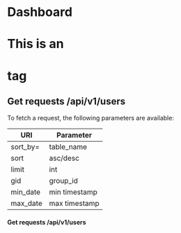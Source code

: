 Dashboard
=========


# This is an <h1> tag
## Get requests /api/v1/users
To fetch a request, the following parameters are available:


URI | Parameter
------------ | -------------
sort_by= | table_name
sort | asc/desc
limit | int
gid | group_id
min_date | min timestamp
max_date | max timestamp

#### Get requests /api/v1/users
